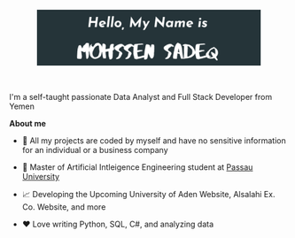 <p align="center"><a href="https://mohssensadeq.github.io"><img width="80%" alt="Hello, I'm Mohssen. I do open source!" src="./Sadeq.png" /></a></p>

<br />

I'm a self-taught passionate Data Analyst and Full Stack Developer from Yemen

**About me**
- 🎁 All my projects are coded by myself and have no sensitive information for an individual or a business company

- 💼 Master of Artificial Intleigence Engineering student at [Passau University](https://www.uni-passau.de//)

- 📈 Developing the Upcoming University of Aden Website, Alsalahi Ex. Co. Website, and more

- ❤️ Love writing Python, SQL, C#, and analyzing data
